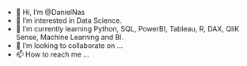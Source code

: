 - 👋 Hi, I’m @DanielNas
- 👀 I’m interested in Data Science.
- 🌱 I’m currently learning Python, SQL, PowerBI, Tableau, R, DAX, QliK Sense, Machine Learning and BI.
- 💞️ I’m looking to collaborate on ...
- 📫 How to reach me ...

<!---
DanielNas/DanielNas is a ✨ special ✨ repository because its `README.md` (this file) appears on your GitHub profile.
You can click the Preview link to take a look at your changes.
--->
